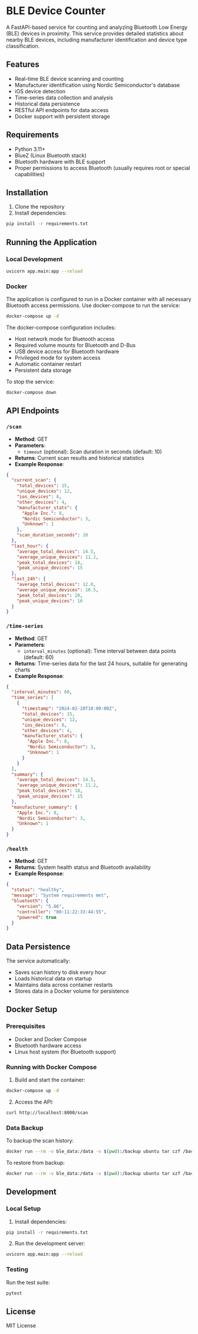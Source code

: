 # BLE Device Counter

A FastAPI-based service for counting and analyzing Bluetooth Low Energy (BLE) devices in proximity. This service provides detailed statistics about nearby BLE devices, including manufacturer identification and device type classification.

## Features

- Real-time BLE device scanning and counting
- Manufacturer identification using Nordic Semiconductor's database
- iOS device detection
- Time-series data collection and analysis
- Historical data persistence
- RESTful API endpoints for data access
- Docker support with persistent storage

## Requirements

- Python 3.11+
- BlueZ (Linux Bluetooth stack)
- Bluetooth hardware with BLE support
- Proper permissions to access Bluetooth (usually requires root or special capabilities)

## Installation

1. Clone the repository
2. Install dependencies:

```bash
pip install -r requirements.txt
```

## Running the Application

### Local Development

```bash
uvicorn app.main:app --reload
```

### Docker

The application is configured to run in a Docker container with all necessary Bluetooth access permissions. Use docker-compose to run the service:

```bash
docker-compose up -d
```

The docker-compose configuration includes:
- Host network mode for Bluetooth access
- Required volume mounts for Bluetooth and D-Bus
- USB device access for Bluetooth hardware
- Privileged mode for system access
- Automatic container restart
- Persistent data storage

To stop the service:
```bash
docker-compose down
```

## API Endpoints

### `/scan`
- **Method**: GET
- **Parameters**:
  - `timeout` (optional): Scan duration in seconds (default: 10)
- **Returns**: Current scan results and historical statistics
- **Example Response**:
```json
{
  "current_scan": {
    "total_devices": 15,
    "unique_devices": 12,
    "ios_devices": 8,
    "other_devices": 4,
    "manufacturer_stats": {
      "Apple Inc.": 8,
      "Nordic Semiconductor": 3,
      "Unknown": 1
    },
    "scan_duration_seconds": 10
  },
  "last_hour": {
    "average_total_devices": 14.5,
    "average_unique_devices": 11.2,
    "peak_total_devices": 18,
    "peak_unique_devices": 15
  },
  "last_24h": {
    "average_total_devices": 12.8,
    "average_unique_devices": 10.5,
    "peak_total_devices": 20,
    "peak_unique_devices": 16
  }
}
```

### `/time-series`
- **Method**: GET
- **Parameters**:
  - `interval_minutes` (optional): Time interval between data points (default: 60)
- **Returns**: Time-series data for the last 24 hours, suitable for generating charts
- **Example Response**:
```json
{
  "interval_minutes": 60,
  "time_series": [
    {
      "timestamp": "2024-02-20T10:00:00Z",
      "total_devices": 15,
      "unique_devices": 12,
      "ios_devices": 8,
      "other_devices": 4,
      "manufacturer_stats": {
        "Apple Inc.": 8,
        "Nordic Semiconductor": 3,
        "Unknown": 1
      }
    }
  ],
  "summary": {
    "average_total_devices": 14.5,
    "average_unique_devices": 11.2,
    "peak_total_devices": 18,
    "peak_unique_devices": 15
  },
  "manufacturer_summary": {
    "Apple Inc.": 8,
    "Nordic Semiconductor": 3,
    "Unknown": 1
  }
}
```

### `/health`
- **Method**: GET
- **Returns**: System health status and Bluetooth availability
- **Example Response**:
```json
{
  "status": "healthy",
  "message": "System requirements met",
  "bluetooth": {
    "version": "5.66",
    "controller": "00:11:22:33:44:55",
    "powered": true
  }
}
```

## Data Persistence

The service automatically:
- Saves scan history to disk every hour
- Loads historical data on startup
- Maintains data across container restarts
- Stores data in a Docker volume for persistence

## Docker Setup

### Prerequisites
- Docker and Docker Compose
- Bluetooth hardware access
- Linux host system (for Bluetooth support)

### Running with Docker Compose

1. Build and start the container:
```bash
docker-compose up -d
```

2. Access the API:
```bash
curl http://localhost:8000/scan
```

### Data Backup

To backup the scan history:
```bash
docker run --rm -v ble_data:/data -v $(pwd):/backup ubuntu tar czf /backup/ble_data_backup.tar.gz /data
```

To restore from backup:
```bash
docker run --rm -v ble_data:/data -v $(pwd):/backup ubuntu tar xzf /backup/ble_data_backup.tar.gz -C /
```

## Development

### Local Setup

1. Install dependencies:
```bash
pip install -r requirements.txt
```

2. Run the development server:
```bash
uvicorn app.main:app --reload
```

### Testing

Run the test suite:
```bash
pytest
```

## License

MIT License
